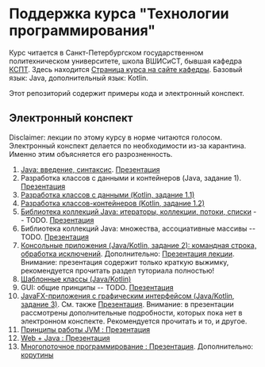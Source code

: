 # Поддержка курса "Технологии программирования"

Курс читается в Санкт-Петербургском государственном политехническом университете, школа ВШИСиСТ, бывшая кафедра [КСПТ](http://kspt.icc.spbstu.ru/). Здесь находится [Страница курса на сайте кафедры](http://kspt.icc.spbstu.ru/course/javaintro). Базовый язык: Java, дополнительный язык: Kotlin.

Этот репозиторий содержит примеры кода и электронный конспект.

## Электронный конспект

Disclaimer: лекции по этому курсу в норме читаются голосом. Электронный конспект делается по необходимости из-за карантина. Именно этим объясняется его разрозненность.

 1. [Java: введение, синтаксис](tutorial/01_Hello_World.adoc). [Презентация](http://kspt.icc.spbstu.ru/media/files/2020/java/Java01.pdf)
 1. Разработка классов с данными и контейнеров (Java, задание 1). [Презентация](http://kspt.icc.spbstu.ru/media/files/2020/java/Java02.pdf)
 1. [Разработка классов с данными (Kotlin, задание 1.1)](https://github.com/Kotlin-Polytech/KotlinAsFirst/blob/master/tutorial/chapter11.adoc)
 1. [Разработка классов-контейнеров (Kotlin, задание 1.2)](https://github.com/Kotlin-Polytech/KotlinAsFirst/blob/master/tutorial/chapter12.adoc)
 1. [Библиотека коллекций Java: итераторы, коллекции, потоки, списки](tutorial/05_Collections_Lists.adoc) -- TODO. [Презентация](http://kspt.icc.spbstu.ru/media/files/2020/java/Java03.pdf)
 1. Библиотека коллекций Java: множества, ассоциативные массивы -- TODO. [Презентация](http://kspt.icc.spbstu.ru/media/files/2020/java/Java04.pdf)
 1. [Консольные приложения (Java/Kotlin, задание 2): командная строка, обработка исключений](tutorial/07_Console_Exceptions.adoc). Дополнительно: [Презентация лекции](http://kspt.icc.spbstu.ru/media/files/2020/java/Java05.pdf). Внимание: презентация содержит только краткую выжимку, рекомендуется прочитать раздел туториала полностью!
 1. [Шаблонные классы (Java/Kotlin)](tutorial/08_Generics.adoc)
 1. GUI: общие принципы -- TODO. [Презентация](http://kspt.icc.spbstu.ru/media/files/2020/java/Java07.pdf)
 1. [JavaFX-приложения с графическим интерфейсом (Java/Kotlin, задание 3)](tutorial/10_JavaFX.adoc). См. также [Презентация](http://kspt.icc.spbstu.ru/media/files/2020/java/Java09.pdf). Внимание: в презентации рассмотрены дополнительные подробности, которых пока нет в электронном конспекте. Рекомендуется прочитать и то, и другое.
 1. [Принципы работы JVM : Презентация](http://kspt.icc.spbstu.ru/media/files/2020/java/Java10.pdf)
 1. [Web + Java : Презентация](http://kspt.icc.spbstu.ru/media/files/2020/java/Java11.pdf)
 1. [Многопоточное программирование : Презентация](http://kspt.icc.spbstu.ru/media/files/2020/java/Java12.pdf). Дополнительно: [корутины](http://bit.do/korutines)
